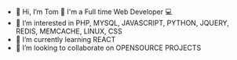 - 👋 Hi, I’m Tom 🏴󠁧󠁢󠁥󠁮󠁧󠁿 I'm a Full time Web Developer 💻
- 👀 I’m interested in PHP, MYSQL, JAVASCRIPT, PYTHON, JQUERY, REDIS, MEMCACHE, LINUX, CSS
- 🌱 I’m currently learning REACT
- 💞️ I’m looking to collaborate on OPENSOURCE PROJECTS

<!---
MacHatter1/MacHatter1 is a ✨ special ✨ repository because its `README.md` (this file) appears on your GitHub profile.
You can click the Preview link to take a look at your changes.
--->
